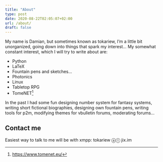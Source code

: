 ```yaml
---
title: "About"
type: post
date: 2020-08-22T02:05:07+02:00
url: /about/
draft: false
---
```

My name is Damian, but sometimes known as tokariew, I’m a little bit unorganized, going down into things that spark my interest… My somewhat constant interest, which I will try to write about are:
 - Python
 - LaTeX
 - Fountain pens and sketches…
 - Photonics
 - Linux
 - Tabletop RPG
 - TomeNET[^1]

In the past I had some fun designing number system for fantasy systems, writing short fictional biographies, designing own fountain pens, writing tools for p2m, modifying themes for vbulletin forums, moderating forums…

## Contact me
Easiest way to talk to me will be with xmpp: tokariew ⓐⓣ jix.im

[^1]: https://www.tomenet.eu/
